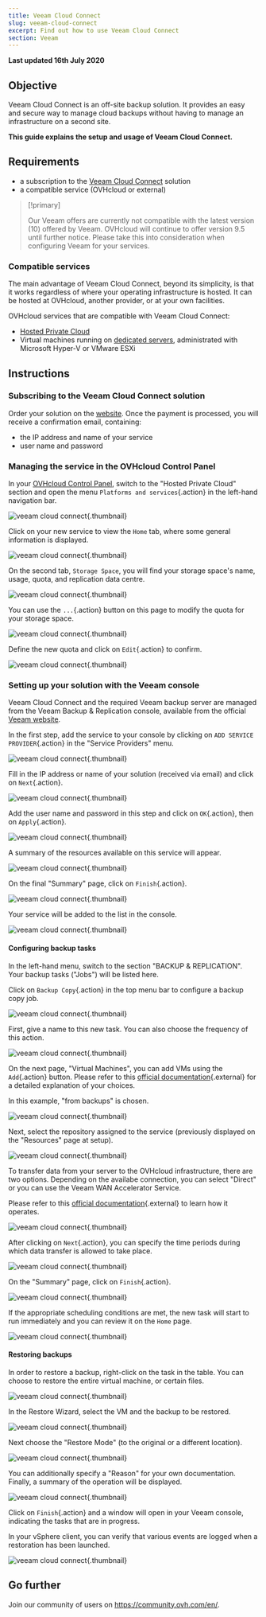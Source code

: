 ```yaml
---
title: Veeam Cloud Connect
slug: veeam-cloud-connect
excerpt: Find out how to use Veeam Cloud Connect
section: Veeam
---
```


**Last updated 16th July 2020**

## Objective

Veeam Cloud Connect is an off-site backup solution. It provides an easy and secure way to manage cloud backups without having to manage an infrastructure on a second site.

**This guide explains the setup and usage of Veeam Cloud Connect.**

## Requirements

- a subscription to the [Veeam Cloud Connect](https://www.ovh.com.au/storage-solutions/veeam-cloud-connect/) solution
- a compatible service (OVHcloud or external)

> [!primary]
>
> Our Veeam offers are currently not compatible with the latest version (10) offered by Veeam. OVHcloud will continue to offer version 9.5 until further notice. Please take this into consideration when configuring Veeam for your services.
>

### Compatible services

The main advantage of Veeam Cloud Connect, beyond its simplicity, is that it works regardless of where your operating infrastructure is hosted. It can be hosted at OVHcloud, another provider, or at your own facilities.

OVHcloud services that are compatible with Veeam Cloud Connect:

- [Hosted Private Cloud](https://www.ovhcloud.com/en-au/enterprise/products/hosted-private-cloud/)
- Virtual machines running on [dedicated servers](https://www.ovh.com.au/dedicated-servers/), administrated with Microsoft Hyper-V or VMware ESXi


## Instructions

### Subscribing to the Veeam Cloud Connect solution

Order your solution on the [website](https://www.ovhcloud.com/en-au/enterprise/products/hosted-private-cloud/). Once the payment is processed, you will receive a confirmation email, containing:

- the IP address and name of your service
- user name and password

### Managing the service in the OVHcloud Control Panel

In your [OVHcloud Control Panel](https://ca.ovh.com/auth/?action=gotomanager), switch to the "Hosted Private Cloud" section and open the menu `Platforms and services`{.action} in the left-hand navigation bar.

![veeam cloud connect](images/veeam-cloud-connect-manager-start1.png){.thumbnail}

Click on your new service to view the `Home` tab, where some general information is displayed.

![veeam cloud connect](images/veeam-cloud-connect-manager1.png){.thumbnail}

On the second tab, `Storage Space`, you will find your storage space's name, usage, quota, and replication data centre.

![veeam cloud connect](images/veeam-cloud-connect-manager-espace1.png){.thumbnail}

You can use the `...`{.action} button on this page to modify the quota for your storage space.

![veeam cloud connect](images/veeam-cloud-connect-manager-modif-espace1.png){.thumbnail}

Define the new quota and click on `Edit`{.action} to confirm.

![veeam cloud connect](images/veeam-cloud-connect-manager-modif-espace-ok1.png){.thumbnail}


### Setting up your solution with the Veeam console

Veeam Cloud Connect and the required Veeam backup server are managed from the Veeam Backup & Replication console, available from the official [Veeam website](https://www.veeam.com).

In the first step, add the service to your console by clicking on `ADD SERVICE PROVIDER`{.action} in the "Service Providers" menu.

![veeam cloud connect](images/veeam-cloud-connect-add-provider.png){.thumbnail}

Fill in the IP address or name of your solution (received via email) and click on `Next`{.action}.

![veeam cloud connect](images/veeam-cloud-connect-add-provider-ip.png){.thumbnail}

Add the user name and password in this step and click on `OK`{.action}, then on `Apply`{.action}.

![veeam cloud connect](images/veeam-cloud-connect-add-provider-login.png){.thumbnail}

A summary of the resources available on this service will appear.

![veeam cloud connect](images/veeam-cloud-connect-add-provider-ressources.png){.thumbnail}

On the final "Summary" page, click on `Finish`{.action}.

![veeam cloud connect](images/veeam-cloud-connect-add-provider-recap.png){.thumbnail}

Your service will be added to the list in the console.

![veeam cloud connect](images/veeam-cloud-connect-add-provider-finish.png){.thumbnail}


#### Configuring backup tasks

In the left-hand menu, switch to the section "BACKUP & REPLICATION". Your backup tasks ("Jobs") will be listed here.

Click on `Backup Copy`{.action} in the top menu bar to configure a backup copy job.

![veeam cloud connect](images/veeam-cloud-connect-replicat.png){.thumbnail}

First, give a name to this new task. You can also choose the frequency of this action.

![veeam cloud connect](images/veeam-cloud-connect-replicat-name.png){.thumbnail}

On the next page, "Virtual Machines", you can add VMs using the `Add`{.action} button. Please refer to this [official documentation](https://helpcenter.veeam.com/docs/backup/vsphere/backup_copy_vms.html?ver=95){.external} for a detailed explanation of your choices.

In this example, "from backups" is chosen.

![veeam cloud connect](images/veeam-cloud-connect-replicat-select.png){.thumbnail}

Next, select the repository assigned to the service (previously displayed on the "Resources" page at setup).

![veeam cloud connect](images/veeam-cloud-connect-replicat-target.png){.thumbnail}

To transfer data from your server to the OVHcloud infrastructure, there are two options. Depending on the availabe connection, you can select "Direct" or you can use the Veeam WAN Accelerator Service.

Please refer to this [official documentation](https://helpcenter.veeam.com/docs/backup/vsphere/wan_hiw.html?ver=95){.external} to learn how it operates.

![veeam cloud connect](images/veeam-cloud-connect-replicat-data.png){.thumbnail}

After clicking on `Next`{.action}, you can specify the time periods during which data transfer is allowed to take place.

![veeam cloud connect](images/veeam-cloud-connect-replicat-schedule.png){.thumbnail}

On the "Summary" page, click on `Finish`{.action}.

![veeam cloud connect](images/veeam-cloud-connect-replicat-finish.png){.thumbnail}

If the appropriate scheduling conditions are met, the new task will start to run immediately and you can review it on the `Home` page.

![veeam cloud connect](images/veeam-cloud-connect-replicat-cloud.png){.thumbnail}


#### Restoring backups

In order to restore a backup, right-click on the task in the table. You can choose to restore the entire virtual machine, or certain files.

![veeam cloud connect](images/veeam-cloud-connect-restore.png){.thumbnail}

In the Restore Wizard, select the VM and the backup to be restored.

![veeam cloud connect](images/veeam-cloud-connect-restore-select.png){.thumbnail}

Next choose the "Restore Mode" (to the original or a different location).

![veeam cloud connect](images/veeam-cloud-connect-restore-mode.png){.thumbnail}

You can additionally specify a "Reason" for your own documentation. Finally, a summary of the operation will be displayed.

![veeam cloud connect](images/veeam-cloud-connect-restore-resume.png){.thumbnail}

Click on `Finish`{.action} and a window will open in your Veeam console, indicating the tasks that are in progress.

In your vSphere client, you can verify that various events are logged when a restoration has been launched.

![veeam cloud connect](images/veeam-cloud-connect-restore-done.png){.thumbnail}


## Go further

Join our community of users on <https://community.ovh.com/en/>.
